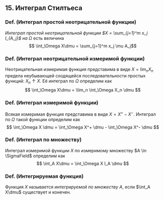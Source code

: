 ## 15. Интеграл Стилтьеса ##

### Def. (Интеграл простой неотрицательной функции) ###
*Интеграл простой неотрицательной функции $X = \sum_{j=1}^m x_j I_{A_j}$ на $\Omega$*
есть величина
$$ \int_\Omega X\dmu = \sum_{j=1}^m x_j \mu A_j$$

### Def. (Интеграл неотрицательной измеримой функции) ###
Неотрицательная измеримая функция представима в виде $X = \lim_n X_n$
предела неубывающей сходящейся последовательности простых функций: $X_n \uparrow X$.
Её интеграл по $\Omega$ определим как
$$ \int_\Omega X\dmu = \lim_n \int_\Omega X_n \dmu $$


### Def. (Интеграл измеримой функции) ###
Всякая измеримая функция представима в виде $X = X^+ - X^-$.
Интеграл по $\Omega$ такой функции определим как 
$$ \int_\Omega X \dmu = \int_\Omega X^+ \dmu - \int_\Omega X^- \dmu $$

### Def. (Интеграл по множеству) ###
Интеграл измеримой функции $X$ по измеримому множеству $A \in \SigmaField$
определим как
$$ \int_A X\dmu = \int_\Omega X I_A \dmu $$


### Def. (Интегрируемая функция) ###
Функция $X$ называется *интегрируемой по множеству $A$*, если
$\int_A X\dmu$ существует и конечен.
